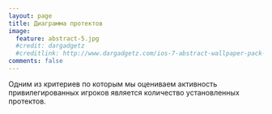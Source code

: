 ```yaml
---
layout: page
title: Диаграмма протектов
image:
  feature: abstract-5.jpg
  #credit: dargadgetz
  #creditlink: http://www.dargadgetz.com/ios-7-abstract-wallpaper-pack-for-iphone-5-and-ipod-touch-retina/
comments: false
---
```


Одним из критериев по которым мы оцениваем активность привилегированных игроков является количество установленных протектов.

<script type="text/javascript" src="http://www.google.com/jsapi"></script>
<script type="text/javascript">
      // Load the Visualization API and the piechart package.
      google.load('visualization', '1.0', {'packages':['corechart']});

      // Set a callback to run when the Google Visualization API is loaded.
      google.setOnLoadCallback(drawChart);
      // Callback that creates and populates a data table,
      // instantiates the pie chart, passes in the data and
      // draws it.
      function drawChart() {

        $.ajax({
                type : "GET",
                url : "http://sc.terraz.ru/regions.php?callback=?",
                dataType: "jsonp",
                success: function(res) {
                        if (res.offline != 1)
                        {
                                // Create the data table.
                                var data = new google.visualization.DataTable();
                                data.addColumn('string', 'Topping');
                                data.addColumn('number', 'Slices');
                                var count = 0;

                                for (var i = 0; i < res.Users.length; i++) {
                                        data.addRows([[decodeURIComponent(res.Users[i].Name), res.Users[i].Count]]);
                                        count += res.Users[i].Count;
                                }

                                if (count<res.Count)
                                {
                                       data.addRows([['Супер администраторы', res.Count - count]]); 
                                }

                                // Set chart options
                                var options = {is3D: true,
                                        backgroundColor: 'transparent',
                                        'title':'Диаграмма протектов',
                                        'width':700,
                                        'height':700};

                                // Instantiate and draw our chart, passing in some options.
                                var chart = new google.visualization.PieChart(document.getElementById('chart_div'));
                                chart.draw(data, options);
                        }
                },
        });


      }
</script>
<center><div id="chart_div" style="background-color: transparent;"></div></center>
